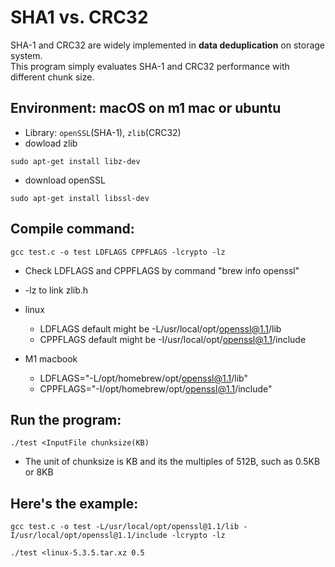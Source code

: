 # SHA1 vs. CRC32

SHA-1 and CRC32 are widely implemented in __data deduplication__ on storage system.  
This program simply evaluates SHA-1 and CRC32 performance with different chunk size.

## Environment: macOS on m1 mac or ubuntu  
* Library: `openSSL`(SHA-1), `zlib`(CRC32)
 * dowload zlib
 ```
 sudo apt-get install libz-dev
 ```
 * download openSSL
 ```
 sudo apt-get install libssl-dev
 ```
## Compile command:  
```
gcc test.c -o test LDFLAGS CPPFLAGS -lcrypto -lz  
```
* Check LDFLAGS and CPPFLAGS by command "brew info openssl"  
* -lz to link zlib.h  

* linux
  * LDFLAGS default might be -L/usr/local/opt/openssl@1.1/lib 
  * CPPFLAGS default might be -I/usr/local/opt/openssl@1.1/include

* M1 macbook
  * LDFLAGS="-L/opt/homebrew/opt/openssl@1.1/lib"
  * CPPFLAGS="-I/opt/homebrew/opt/openssl@1.1/include"

## Run the program:  
```
./test <InputFile chunksize(KB)  
``` 
* The unit of chunksize is KB and its the multiples of 512B, such as 0.5KB or 8KB

## Here's the example:  
```
gcc test.c -o test -L/usr/local/opt/openssl@1.1/lib -I/usr/local/opt/openssl@1.1/include -lcrypto -lz
```
```
./test <linux-5.3.5.tar.xz 0.5
```
